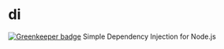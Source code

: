 # di

[![Greenkeeper badge](https://badges.greenkeeper.io/BohdanTkachenko/di.svg)](https://greenkeeper.io/)
Simple Dependency Injection for Node.js
